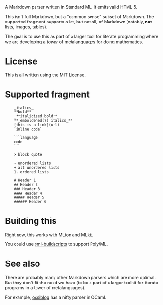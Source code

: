 A Markdown parser written in Standard ML. It emits valid HTML 5.

This isn't full Markdown, but a "common sense" subset of Markdown. The
supported fragment supports a lot, but not all, of Markdown (notably,
**not** lists, images, tables).

The goal is to use this as part of a larger tool for literate
programming where we are developing a _tower_ of metalanguages for doing
mathematics. 

# License

This is all written using the MIT License.

# Supported fragment

```
    _italics_
    **bold**
    _**italicized bold**_
    **_emboldened(?) italics_**
    [this is a link](url)
    `inline code`
    
    ```language
    code
    ```
    
    > block quote
    
    - unordered lists
    + alt unordered lists
    1. ordered lists
    
    # Header 1
    ## Header 2
    ### Header 3
    #### Header 4
    ##### Header 5
    ###### Header 6
```

# Building this

Right now, this works with MLton and MLkit.

You could use [sml-buildscripts](https://github.com/cannam/sml-buildscripts)
to support Poly/ML.

# See also

There are probably many other Markdown parsers which are more
optimal. But they don't fit the need we have (to be a part of a larger
toolkit for literate programs in a tower of metalanguages).

For example,
[ocsiblog](https://github.com/mfp/ocsiblog/blob/master/simple_markup.ml)
has a nifty parser in OCaml.